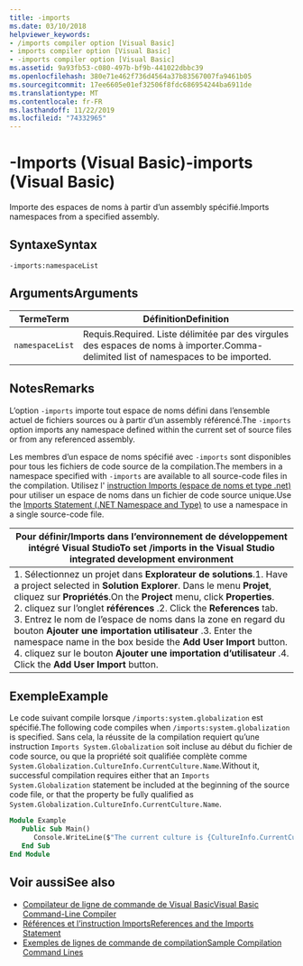 ```yaml
---
title: -imports
ms.date: 03/10/2018
helpviewer_keywords:
- /imports compiler option [Visual Basic]
- imports compiler option [Visual Basic]
- -imports compiler option [Visual Basic]
ms.assetid: 9a93fb53-c080-497b-bf9b-441022dbbc39
ms.openlocfilehash: 380e71e462f736d4564a37b83567007fa9461b05
ms.sourcegitcommit: 17ee6605e01ef32506f8fdc686954244ba6911de
ms.translationtype: MT
ms.contentlocale: fr-FR
ms.lasthandoff: 11/22/2019
ms.locfileid: "74332965"
---
```

# <a name="-imports-visual-basic"></a><span data-ttu-id="6c5da-102">-Imports (Visual Basic)</span><span class="sxs-lookup"><span data-stu-id="6c5da-102">-imports (Visual Basic)</span></span>
<span data-ttu-id="6c5da-103">Importe des espaces de noms à partir d’un assembly spécifié.</span><span class="sxs-lookup"><span data-stu-id="6c5da-103">Imports namespaces from a specified assembly.</span></span>  
  
## <a name="syntax"></a><span data-ttu-id="6c5da-104">Syntaxe</span><span class="sxs-lookup"><span data-stu-id="6c5da-104">Syntax</span></span>  
  
```console  
-imports:namespaceList  
```  
  
## <a name="arguments"></a><span data-ttu-id="6c5da-105">Arguments</span><span class="sxs-lookup"><span data-stu-id="6c5da-105">Arguments</span></span>  
  
|<span data-ttu-id="6c5da-106">Terme</span><span class="sxs-lookup"><span data-stu-id="6c5da-106">Term</span></span>|<span data-ttu-id="6c5da-107">Définition</span><span class="sxs-lookup"><span data-stu-id="6c5da-107">Definition</span></span>|  
|---|---|  
|`namespaceList`|<span data-ttu-id="6c5da-108">Requis.</span><span class="sxs-lookup"><span data-stu-id="6c5da-108">Required.</span></span> <span data-ttu-id="6c5da-109">Liste délimitée par des virgules des espaces de noms à importer.</span><span class="sxs-lookup"><span data-stu-id="6c5da-109">Comma-delimited list of namespaces to be imported.</span></span>|  
  
## <a name="remarks"></a><span data-ttu-id="6c5da-110">Notes</span><span class="sxs-lookup"><span data-stu-id="6c5da-110">Remarks</span></span>  
 <span data-ttu-id="6c5da-111">L’option `-imports` importe tout espace de noms défini dans l’ensemble actuel de fichiers sources ou à partir d’un assembly référencé.</span><span class="sxs-lookup"><span data-stu-id="6c5da-111">The `-imports` option imports any namespace defined within the current set of source files or from any referenced assembly.</span></span>  
  
 <span data-ttu-id="6c5da-112">Les membres d’un espace de noms spécifié avec `-imports` sont disponibles pour tous les fichiers de code source de la compilation.</span><span class="sxs-lookup"><span data-stu-id="6c5da-112">The members in a namespace specified with `-imports` are available to all source-code files in the compilation.</span></span> <span data-ttu-id="6c5da-113">Utilisez l' [instruction Imports (espace de noms et type .net)](../../../visual-basic/language-reference/statements/imports-statement-net-namespace-and-type.md) pour utiliser un espace de noms dans un fichier de code source unique.</span><span class="sxs-lookup"><span data-stu-id="6c5da-113">Use the [Imports Statement (.NET Namespace and Type)](../../../visual-basic/language-reference/statements/imports-statement-net-namespace-and-type.md) to use a namespace in a single source-code file.</span></span>  
  
|<span data-ttu-id="6c5da-114">Pour définir/Imports dans l’environnement de développement intégré Visual Studio</span><span class="sxs-lookup"><span data-stu-id="6c5da-114">To set /imports in the Visual Studio integrated development environment</span></span>|  
|---|  
|<span data-ttu-id="6c5da-115">1. Sélectionnez un projet dans **Explorateur de solutions**.</span><span class="sxs-lookup"><span data-stu-id="6c5da-115">1.  Have a project selected in **Solution Explorer**.</span></span> <span data-ttu-id="6c5da-116">Dans le menu **Projet**, cliquez sur **Propriétés**.</span><span class="sxs-lookup"><span data-stu-id="6c5da-116">On the **Project** menu, click **Properties**.</span></span> <br /><span data-ttu-id="6c5da-117">2. cliquez sur l’onglet **références** .</span><span class="sxs-lookup"><span data-stu-id="6c5da-117">2.  Click the **References** tab.</span></span><br /><span data-ttu-id="6c5da-118">3. Entrez le nom de l’espace de noms dans la zone en regard du bouton **Ajouter une importation utilisateur** .</span><span class="sxs-lookup"><span data-stu-id="6c5da-118">3.  Enter the namespace name in the box beside the **Add User Import** button.</span></span><br /><span data-ttu-id="6c5da-119">4. cliquez sur le bouton **Ajouter une importation d’utilisateur** .</span><span class="sxs-lookup"><span data-stu-id="6c5da-119">4.  Click the **Add User Import** button.</span></span>|  
  
## <a name="example"></a><span data-ttu-id="6c5da-120">Exemple</span><span class="sxs-lookup"><span data-stu-id="6c5da-120">Example</span></span>  
 <span data-ttu-id="6c5da-121">Le code suivant compile lorsque `/imports:system.globalization` est spécifié.</span><span class="sxs-lookup"><span data-stu-id="6c5da-121">The following code compiles when `/imports:system.globalization` is specified.</span></span> <span data-ttu-id="6c5da-122">Sans cela, la réussite de la compilation requiert qu’une instruction `Imports System.Globalization` soit incluse au début du fichier de code source, ou que la propriété soit qualifiée complète comme `System.Globalization.CultureInfo.CurrentCulture.Name`.</span><span class="sxs-lookup"><span data-stu-id="6c5da-122">Without it, successful compilation requires either that an `Imports System.Globalization` statement be included at the beginning of the source code file, or that the property be fully qualified as `System.Globalization.CultureInfo.CurrentCulture.Name`.</span></span>

```vb
Module Example
   Public Sub Main()
      Console.WriteLine($"The current culture is {CultureInfo.CurrentCulture.Name}")
   End Sub
End Module
```

## <a name="see-also"></a><span data-ttu-id="6c5da-123">Voir aussi</span><span class="sxs-lookup"><span data-stu-id="6c5da-123">See also</span></span>

- [<span data-ttu-id="6c5da-124">Compilateur de ligne de commande de Visual Basic</span><span class="sxs-lookup"><span data-stu-id="6c5da-124">Visual Basic Command-Line Compiler</span></span>](../../../visual-basic/reference/command-line-compiler/index.md)
- [<span data-ttu-id="6c5da-125">Références et l’instruction Imports</span><span class="sxs-lookup"><span data-stu-id="6c5da-125">References and the Imports Statement</span></span>](../../../visual-basic/programming-guide/program-structure/references-and-the-imports-statement.md)
- [<span data-ttu-id="6c5da-126">Exemples de lignes de commande de compilation</span><span class="sxs-lookup"><span data-stu-id="6c5da-126">Sample Compilation Command Lines</span></span>](../../../visual-basic/reference/command-line-compiler/sample-compilation-command-lines.md)
